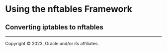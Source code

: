 # Using the nftables Framework

## Converting iptables to nftables

---

Copyright © 2023, Oracle and/or its affiliates.

